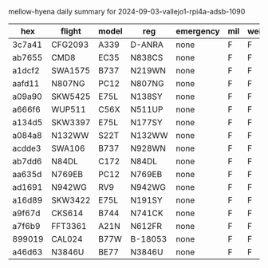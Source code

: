 mellow-hyena daily summary for 2024-09-03-vallejo1-rpi4a-adsb-1090

|hex|flight|model|reg|emergency|mil|weirdo|
|--|--|--|--|--|--|--|
|3c7a41|CFG2093|A339|D-ANRA|none|F|F|
|ab7655|CMD8|EC35|N838CS|none|F|F|
|a1dcf2|SWA1575|B737|N219WN|none|F|F|
|aafd11|N807NG|PC12|N807NG|none|F|F|
|a09a90|SKW5425|E75L|N138SY|none|F|F|
|a666f6|WUP511|C56X|N511UP|none|F|F|
|a134d5|SKW3397|E75L|N177SY|none|F|F|
|a084a8|N132WW|S22T|N132WW|none|F|F|
|acdde3|SWA106|B737|N928WN|none|F|F|
|ab7dd6|N84DL|C172|N84DL|none|F|F|
|aa635d|N769EB|PC12|N769EB|none|F|F|
|ad1691|N942WG|RV9|N942WG|none|F|F|
|a16d89|SKW3422|E75L|N191SY|none|F|F|
|a9f67d|CKS614|B744|N741CK|none|F|F|
|a7f6b9|FFT3361|A21N|N612FR|none|F|F|
|899019|CAL024|B77W|B-18053|none|F|F|
|a46d63|N3846U|BE77|N3846U|none|F|F|
